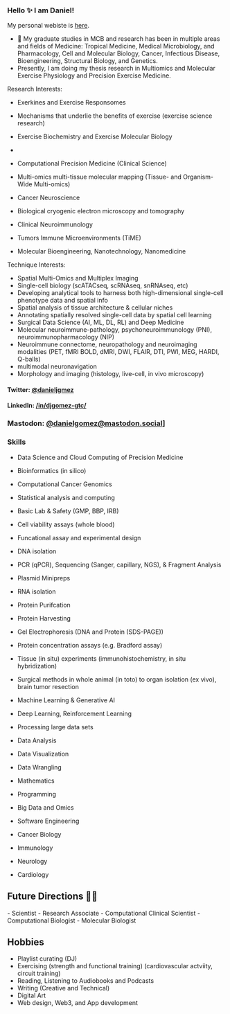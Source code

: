 ### Hello ✨ I am Daniel!

My personal webiste is <a href="https://www.danieljgomez.net">here</a>.

- 🔭 My graduate studies in MCB and research has been in multiple areas and fields of Medicine: Tropical Medicine, Medical Microbiology, and Pharmacology, Cell and Molecular Biology, Cancer, Infectious Disease, Bioengineering, Structural Biology, and Genetics.
- Presently, I am doing my thesis research in Multiomics and Molecular Exercise Physiology and Precision Exercise Medicine. 

Research Interests:
- Exerkines and Exercise Responsomes
- Mechanisms that underlie the benefits of exercise (exercise science research)
- Exercise Biochemistry and Exercise Molecular Biology
- 
- Computational Precision Medicine (Clinical Science)
- Multi-omics multi-tissue molecular mapping (Tissue- and Organism-Wide Multi-omics)

- Cancer Neuroscience
- Biological cryogenic electron microscopy and tomography 
- Clinical Neuroimmunology
- Tumors Immune Microenvironments (TiME)
- Molecular Bioengineering, Nanotechnology, Nanomedicine



Technique Interests:
- Spatial Multi-Omics and Multiplex Imaging
- Single-cell biology (scATACseq, scRNAseq, snRNAseq, etc)
- Developing analytical tools to harness both high-dimensional single-cell phenotype data and spatial info
- Spatial analysis of tissue architecture & cellular niches
- Annotating spatially resolved single-cell data by spatial cell learning
- Surgical Data Science (AI, ML, DL, RL) and Deep Medicine
- Molecular neuroimmune-pathology, psychoneuroimmunology (PNI), neuroimmunopharmacology (NIP)
- Neuroimmune connectome, neuropathology and neuroimaging modalities (PET, fMRI BOLD, dMRI, DWI, FLAIR, DTI, PWI, MEG, HARDI, Q-balls)
- multimodal neuronavigation 
- Morphology and imaging (histology, live-cell, in vivo microscopy)



#### Twitter: [@danieljgmez](https://twitter.com/danieljgmez) 
#### LinkedIn: [/in/djgomez-gtc/](https://www.linkedin.com/in/djgomez-gtc) 
### Mastodon: [@danielgomez@mastodon.social](https://mastodon.social/@danielgomez)]

### Skills

- Data Science and Cloud Computing of Precision Medicine
- Bioinformatics (in silico)
- Computational Cancer Genomics 
- Statistical analysis and computing
- Basic Lab & Safety (GMP, BBP, IRB)
- Cell viability assays (whole blood)

- Funcational assay and experimental design

- DNA isolation
- PCR (qPCR), Sequencing (Sanger, capillary, NGS), & Fragment Analysis

- Plasmid Minipreps
- RNA isolation

- Protein Purifcation
- Protein Harvesting

- Gel Electrophoresis (DNA and Protein (SDS-PAGE))
- Protein concentration assays (e.g. Bradford assay)


- Tissue (in situ) experiments (immunohistochemistry, in situ hybridization)
- Surgical methods in whole animal (in toto) to organ isolation (ex vivo), brain tumor resection
- Machine Learning & Generative AI
- Deep Learning, Reinforcement Learning
- Processing large data sets
- Data Analysis 
- Data Visualization
- Data Wrangling
- Mathematics
- Programming
- Big Data and Omics
- Software Engineering
- Cancer Biology
- Immunology
- Neurology
- Cardiology
	
<h2>Future Directions &#x1F468;&#x200D;&#x1F4BB;</h2>
- Scientist
- Research Associate
- Computational Clinical Scientist
- Computational Biologist
- Molecular Biologist

## Hobbies
- Playlist curating (DJ)
- Exercising (strength and functional training) (cardiovascular actviity, circuit training)
- Reading, Listening to Audiobooks and Podcasts
- Writing (Creative and Technical)
- Digital Art
- Web design, Web3, and App development

	
</html>


